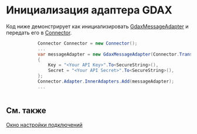 # Инициализация адаптера GDAX

Код ниже демонстрирует как инициализировать [GdaxMessageAdapter](xref:StockSharp.Gdax.GdaxMessageAdapter) и передать его в [Connector](xref:StockSharp.Algo.Connector).

```cs
            Connector Connector = new Connector();				
            ...				
            var messageAdapter = new GdaxMessageAdapter(Connector.TransactionIdGenerator)
            {
                Key = "<Your API Key>".To<SecureString>(),
                Secret = "<Your API Secret>".To<SecureString>(),
            };
            Connector.Adapter.InnerAdapters.Add(messageAdapter);
            ...	
							
```

## См. также

[Окно настройки подключений](API_UI_ConnectorWindow.md)

